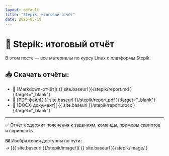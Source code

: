 ```yaml
---
layout: default
title: "Stepik: итоговый отчёт"
date: 2025-05-18
---
```


# 📄 Stepik: итоговый отчёт

В этом посте — все материалы по курсу Linux с платформы Stepik.

## 📥 Скачать отчёты:

- 📝 [Markdown-отчёт]( {{ site.baseurl }}/stepik/report.md ){:target="_blank"}
- 📄 [PDF-файл]( {{ site.baseurl }}/stepik/report.pdf ){:target="_blank"}
- 📃 [DOCX-документ]( {{ site.baseurl }}/stepik/report.docx ){:target="_blank"}

---

✅ Отчёт содержит пояснения к заданиям, команды, примеры скриптов и скриншоты.

🖼 Изображения доступны по пути:  
→ [{{ site.baseurl }}/stepik/image/]( {{ site.baseurl }}/stepik/image/ )